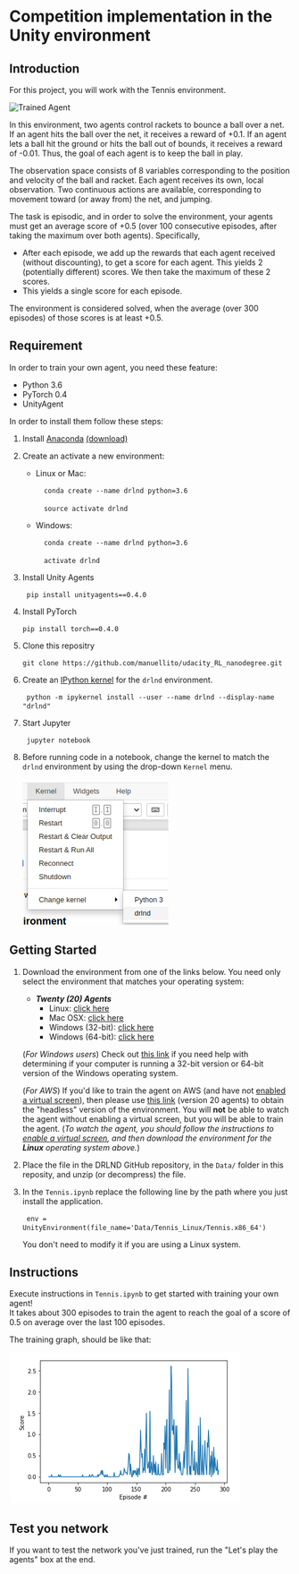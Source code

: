 [//]: # (Image References)

[image1]: media/tennis_example.gif "Trained Agent"
[image2]: media/kernel.png  "Kernel"
[image3]: media/graph.png   "Reward Graph"

# Competition implementation in the Unity environment

## Introduction

For this project, you will work with the Tennis environment.

![Trained Agent][image1]

In this environment, two agents control rackets to bounce a ball over a net. If an agent hits the ball over the net, it receives a reward of +0.1. If an agent lets a ball hit the ground or hits the ball out of bounds, it receives a reward of -0.01. Thus, the goal of each agent is to keep the ball in play.

The observation space consists of 8 variables corresponding to the position and velocity of the ball and racket. Each agent receives its own, local observation. Two continuous actions are available, corresponding to movement toward (or away from) the net, and jumping.

The task is episodic, and in order to solve the environment, your agents must get an average score of +0.5 (over 100 consecutive episodes, after taking the maximum over both agents). Specifically,

 - After each episode, we add up the rewards that each agent received (without discounting), to get a score for each agent. This yields 2 (potentially different) scores. We then take the maximum of these 2 scores.
 - This yields a single score for each episode.

The environment is considered solved, when the average (over 300 episodes) of those scores is at least +0.5.

## Requirement

In order to train your own agent, you need these feature:

 - Python 3.6
 - PyTorch 0.4
 - UnityAgent

In order to install them follow these steps:

1. Install [Anaconda](https://docs.anaconda.com/anaconda/install/) [(download)](https://docs.anaconda.com/download/)
2. Create an activate a new environment:
   
    * Linux or Mac:

            conda create --name drlnd python=3.6

            source activate drlnd

    * Windows:

            conda create --name drlnd python=3.6 
        
            activate drlnd

3. Install Unity Agents

        pip install unityagents==0.4.0

4.  Install PyTorch
   
        pip install torch==0.4.0

5.  Clone this repositry

        git clone https://github.com/manuellito/udacity_RL_nanodegree.git

6. Create an [IPython kernel](http://ipython.readthedocs.io/en/stable/install/kernel_install.html) for the `drlnd` environment.  

        python -m ipykernel install --user --name drlnd --display-name "drlnd"

7. Start Jupyter

        jupyter notebook

8. Before running code in a notebook, change the kernel to match the `drlnd` environment by using the drop-down `Kernel` menu. 

    ![Kernel][image2]

## Getting Started

1. Download the environment from one of the links below.  You need only select the environment that matches your operating system:
   - **_Twenty (20) Agents_**
        - Linux: [click here](https://s3-us-west-1.amazonaws.com/udacity-drlnd/P3/Tennis/Tennis_Linux.zip)
        - Mac OSX: [click here](https://s3-us-west-1.amazonaws.com/udacity-drlnd/P3/Tennis/Tennis.app.zip)
        - Windows (32-bit): [click here](https://s3-us-west-1.amazonaws.com/udacity-drlnd/P3/Tennis/Tennis_Windows_x86.zip)
        - Windows (64-bit): [click here](https://s3-us-west-1.amazonaws.com/udacity-drlnd/P3/Tennis/Tennis_Windows_x86_64.zip)
    
    (_For Windows users_) Check out [this link](https://support.microsoft.com/en-us/help/827218/how-to-determine-whether-a-computer-is-running-a-32-bit-version-or-64) if you need help with determining if your computer is running a 32-bit version or 64-bit version of the Windows operating system.

    (_For AWS_) If you'd like to train the agent on AWS (and have not [enabled a virtual screen](https://github.com/Unity-Technologies/ml-agents/blob/master/docs/Training-on-Amazon-Web-Service.md)), then please use [this link](https://s3-us-west-1.amazonaws.com/udacity-drlnd/P2/Reacher/Reacher_Linux_NoVis.zip) (version 20 agents) to obtain the "headless" version of the environment.  You will **not** be able to watch the agent without enabling a virtual screen, but you will be able to train the agent.  (_To watch the agent, you should follow the instructions to [enable a virtual screen](https://github.com/Unity-Technologies/ml-agents/blob/master/docs/Training-on-Amazon-Web-Service.md), and then download the environment for the **Linux** operating system above._)



2. Place the file in the DRLND GitHub repository, in the `Data/` folder in this reposity, and unzip (or decompress) the file. 
3. In the  `Tennis.ipynb` replace the following line by the path where you just install the application.
   
        env = UnityEnvironment(file_name='Data/Tennis_Linux/Tennis.x86_64')

    You don't need to modify it if you are using a Linux system.

## Instructions

Execute instructions in `Tennis.ipynb` to get started with training your own agent!  
It takes about 300 episodes to train the agent to reach the goal of a score of 0.5 on average over the last 100 episodes.

The training graph, should be like that:

![Reward Graph][image3]

## Test you network

If you want to test the network you've just trained, run the "Let's play the agents" box at the end.
